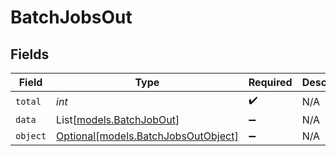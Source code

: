# BatchJobsOut


## Fields

| Field                                                                  | Type                                                                   | Required                                                               | Description                                                            |
| ---------------------------------------------------------------------- | ---------------------------------------------------------------------- | ---------------------------------------------------------------------- | ---------------------------------------------------------------------- |
| `total`                                                                | *int*                                                                  | :heavy_check_mark:                                                     | N/A                                                                    |
| `data`                                                                 | List[[models.BatchJobOut](../models/batchjobout.md)]                   | :heavy_minus_sign:                                                     | N/A                                                                    |
| `object`                                                               | [Optional[models.BatchJobsOutObject]](../models/batchjobsoutobject.md) | :heavy_minus_sign:                                                     | N/A                                                                    |